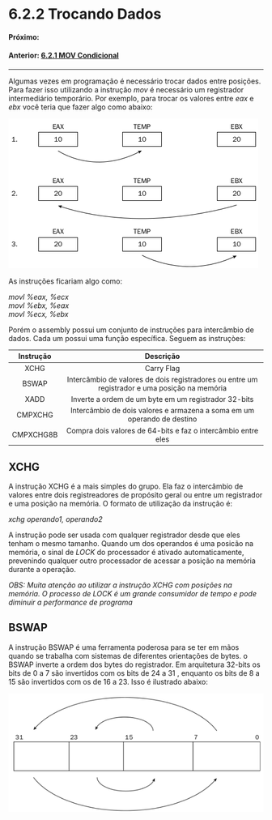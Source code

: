 # 6.2.2 Trocando Dados

#### Próximo: []()  
#### Anterior: [6.2.1 MOV Condicional](./mov_condicional.md) 

---  
  
  Algumas vezes em programação é necessário trocar dados entre posições. Para fazer isso utilizando a instrução *mov* é necessário um registrador intermediário temporário. Por exemplo, para trocar os valores entre *eax* e *ebx* você teria que fazer algo como abaixo:  
  
  ![](./imgs/622_001.png)  

  As instruções ficariam algo como:  

  *movl %eax, %ecx*  
  *movl %ebx, %eax*  
  *movl %ecx, %ebx*  

  Porém o assembly possui um conjunto de instruções para intercâmbio de dados. Cada um possui uma função específica. Seguem as instruçòes:  

  |Instrução|Descrição|
  |:---:|:---:|
  | XCHG | Carry Flag |
  | BSWAP | Intercâmbio de valores de dois registradores ou entre um registrador e uma posição na memória |
  | XADD | Inverte a ordem de um byte em um registrador 32-bits |
  |CMPXCHG | Intercâmbio de dois valores e armazena a soma em um operando de destino |
  |CMPXCHG8B | Compra dois valores de 64-bits e faz o intercâmbio entre eles |  

  ## XCHG  

  A instrução XCHG é a mais simples do grupo. Ela faz o intercâmbio de valores entre dois registreadores de propósito geral ou entre um registrador e uma posição na memória. O formato de utilização da instrução é:  

  *xchg operando1, operando2*  

  A instrução pode ser usada com qualquer registrador desde que eles tenham o mesmo tamanho. Quando um dos operandos é uma posicão na memória, o sinal de *LOCK* do processador é ativado automaticamente, prevenindo qualquer outro processador de acessar a posição na memória durante a operação.  

  *OBS: Muita atenção ao utilizar a instrução XCHG com posições na memória. O processo de LOCK é um grande consumidor de tempo e pode diminuir a performance de programa*  

  ## BSWAP  

  A instrução BSWAP é uma ferramenta poderosa para se ter em mãos quando se trabalha com sistemas de diferentes orientações de bytes. o BSWAP inverte a ordem dos bytes do registrador. Em arquitetura 32-bits os bits de 0 a 7 são invertidos com os bits de 24 a 31 , enquanto os bits de 8 a 15 são invertidos com os de 16 a 23. Isso é ilustrado abaixo:  

  ![](./imgs/622_002.png)  